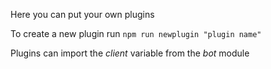 Here you can put your own plugins

To create a new plugin run `npm run newplugin "plugin name"`

Plugins can import the *client* variable from the *bot* module